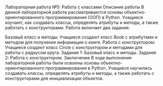 Лабораторная работа №5: Работа с классами
Описание работы
В данной лабораторной работе рассматриваются основы объектно-ориентированного программирования (ООП) в Python. Учащиеся изучают, как создавать классы, определять атрибуты и методы, а также работать с конструкторами. Работа включает два задания:

Базовый класс и методы: Учащиеся создают класс Book с атрибутами и методом для получения информации о книге.
Работа с конструктором: Учащиеся создают класс Circle с конструктором и методами для работы с радиусом круга.
Задание 1: Базовый класс и методы.
Задание 2: Работа с конструктором.
Заключение
В ходе выполнения лабораторной работы были освоены основы объектно-ориентированного программирования в Python. Учащиеся научились создавать классы, определять атрибуты и методы, а также работать с конструкторами для инициализации объектов.
